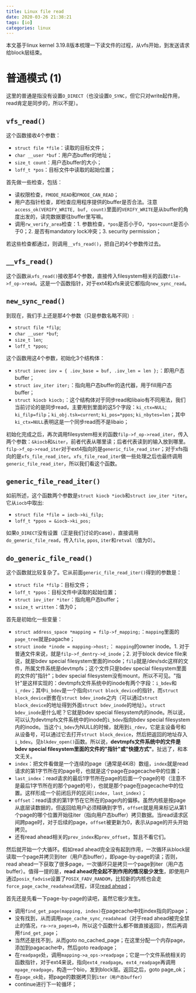 ```yaml
---
title: Linux file read 
date: 2020-03-26 21:38:21
tags: [io]
categories: linux 
---
```


本文基于linux kernel 3.19.8版本梳理一下读文件的过程，从vfs开始，到发送请求给block层结束。

<!-- more -->

<script type="text/x-mathjax-config">
MathJax.Hub.Config({
tex2jax: {inlineMath: [['$','$'], ['\\(','\\)']]}
});
</script>

<script type="text/javascript" async
  src="https://cdn.mathjax.org/mathjax/latest/MathJax.js?config=TeX-MML-AM_CHTML">
</script>

# 普通模式 (1)

这里的普通是指没有设置`O_DIRECT`（也没设置`O_SYNC`，但它只对write起作用，read肯定是同步的，所以不提）。

## `vfs_read()`

这个函数接收4个参数：

* `struct file *file`：读取的目标文件；
* `char __user *buf`：用户态buffer的地址；
* `size_t count`：用户态buffer的大小；
* `loff_t *pos`：目标文件中读取的起始位置；

首先做一些检查，包括：

* 读权限检查，`FMODE_READ`和`FMODE_CAN_READ`；
* 用户态指针检查，即检查应用程序提供的buffer是否合法。注意`access_ok(VERIFY_WRITE, buf, count)`里面的`VERIFY_WRITE`是从buffer的角度出发的，读完数据要往buffer里写嘛。
* 调用`rw_verify_area`检查：1. 参数检查，`*pos`是否小于0，`*pos+count`是否小于0；2. 是否有mandatory lock冲突；3. security permission；

若这些检查都通过，则调用`__vfs_read()`，把自己的4个参数传过去。

## `__vfs_read()`

这个函数从`vfs_read()`接收那4个参数，直接传入filesystem相关的函数`file->f_op->read`。这是一个函数指针，对于ext4和xfs来说它都指向`new_sync_read`。

## `new_sync_read()`

到现在，我们手上还是那4个参数（只是参数名略不同）:

* `struct file *filp`;
* `char __user *buf`;
* `size_t len`;
* `loff_t *ppos`;

这个函数用这4个参数，初始化3个结构体：

* `struct iovec iov = { .iov_base = buf, .iov_len = len };`：即用户态buffer；
* `struct iov_iter iter;`：指向用户态buffer的迭代器，用于fill用户态buffer；
* `struct kiocb kiocb;`：这个结构体对于同步read和libaio有不同用法，我们当前讨论的是同步read，主要用到里面的这5个字段：`ki_ctx=NULL`; `ki_filp=filp`；`ki_obj.tsk=current`; `ki_pos=*ppos`; `ki_nbytes=len`；其中`ki_ctx=NULL`表明这是一个同步read而不是libaio；

初始化完成之后，再次调用filesystem相关的函数`filp->f_op->read_iter`，传入两个参数：`&kiocb`和`&iter`，前者代表从哪里读；后者代表读到的输入放到哪里。`filp->f_op->read_iter`对于ext4指向的是`generic_file_read_iter`；对于xfs指向的是`xfs_file_read_iter`。`xfs_file_read_iter`做一些处理之后也最终调用`generic_file_read_iter`，所以我们看这个函数。

## `generic_file_read_iter()`

如前所述，这个函数两个参数是`struct kiocb *iocb`和`struct iov_iter *iter`。它从`iocb`中取出:

*	`struct file *file = iocb->ki_filp;`
*	`loff_t *ppos = &iocb->ki_pos;`

如果`O_DIRECT`没有设置（正是我们讨论的case），直接调用`do_generic_file_read`，传入`file`, `ppos`, `iter`和`retval`（值为0）。

## `do_generic_file_read()`

这个函数就比较复杂了。它从前面`generic_file_read_iter()`得到的参数是：

* `struct file *filp`：目标文件；
* `loff_t *ppos`：目标文件中读取的起始位置；
* `struct iov_iter *iter`：指向用户态buffer；
* `ssize_t written`：值为0；

首先是初始化一些变量：

* `struct address_space *mapping = filp->f_mapping;`：`mapping`里面的`page_tree`就是pagache；
* `struct inode *inode = mapping->host;`： `mapping`的owner inode。1. 对于普通文件来说，就是`filp->f_dentry->d_inode`；2. 对于block device file来说，就是bdev special filesystem里面的inode；`filp`就是/dev/sdc这样的文件，所属文件系统是devtmpfs；这个文件只是bdev special filesystem里面的文件的"指针"；bdev special filesystem没有mount，所以不可见。"指针"是这样实现的：devtmpfs文件系统中的inode有两个字段：`i_bdev`和`i_rdev`；其中`i_bdev`是一个指向`struct block_device`的指针，而`struct block_device`嵌套在`struct bdev_inode`之内（可以通过`struct block_device`的地址得到外面`struct bdev_inode`的地址）。`struct bdev_inode`是什么呢？它就是bdev special filesystem内的inode。所以说，可以认为devtmpfs文件系统中的inode的`i_bdev`指向bdev special filesystem内的inode。当这个`i_bdev`为NULL的时候，就用到`i_rdev`，它是主设备号和从设备号，可以通过它去打开`struct block_device`，然后把返回的地址存入`i_bdev`。见`blkdev_open()`函数。所以说，**devtmpfs文件系统中的文件是bdev special filesystem里面的文件的"指针"或"快捷方式"**。扯远了，和本文无关。
* `index`：把文件看做是一个连续的page（通常是4KiB）数组，`index`就是read请求的第1字节所在的page号，也就是这个page在pagecache中的位置；
* `last_index`：read请求的最后1字节所在page的后面一个page的号（注意不是最后1字节所在的那个page的号），也就是那个page在pagecache中的位置。这样形成一个前闭后开的区间`[index, last_index)`；
* `offset`：read请求的第1字节在它所在的page内的偏移。虽然内核是按page从底层读数据的，但返回给用户必须精确到字节，`offset`就是用来标记从第1个page的哪个位置开始往iter（指向用户态buffer）拷贝数据。当read请求区间跨page时，对于后续的page，`offset`被更新为0，表示从page的开头开始拷贝。
* 还有read ahead相关的`prev_index`和`prev_offset`，暂且不看它们。

然后就开始一个大循环。假如read ahead完全没有起到作用，一次循环从block层读取一个page并拷贝到iter（用户态buffer），即page-by-page的读；否则，read ahead一下获取了很多page，一次循环只是拷贝一个page到iter（用户态buffer）。值得一提的是，**read ahead完全起不到作用的情况极少发生**，即使用户通过`posix_fadvise`设置了`POSIX_FADV_RANDOM`，比较新的内核也会走`force_page_cache_readahead`流程，详见[read ahead](https://www.yuanguohuo.com/2020/03/24/linux-read-ahead/)；

首先还是先看一下page-by-page的读吧，虽然它极少发生。

- 调用`find_get_page(mapping, index)`在pagecache中找index指向的page；
- 没有找到，从而调用`page_cache_sync_readahead`（对于read ahead被完全禁止的情况，`ra->ra_pages=0`，所以这个函数什么都不做直接返回），然后再调用`find_get_page`；
- 当然还是找不到，从而goto no_cached_page；在这里分配一个内存page，添加到pagacache中，然后goto readpage；
- 在`readpage`处，调用`mapping->a_ops->readpage`；它是一个文件系统相关的函数指针，对于ext4来说，指向`ext4_readpage`。`ext4_readpage`再调用`mpage_readpage`，构造一个bio，发到block层。返回之后，goto page_ok；
- 在`page_ok`处，把page的数据拷贝到`iter（用户态buffer）`
- continue进行下一轮循环；



